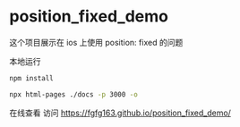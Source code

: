 # position_fixed_demo

这个项目展示在 ios 上使用 position: fixed 的问题

本地运行
```bash
npm install

npx html-pages ./docs -p 3000 -o
```

在线查看
访问 https://fgfg163.github.io/position_fixed_demo/ 
